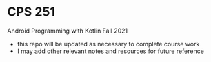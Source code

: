 # CPS 251
Android Programming with Kotlin
Fall 2021

- this repo will be updated as necessary to complete course work
- I may add other relevant notes and resources for future reference

